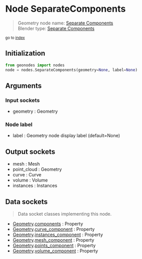 
# Node SeparateComponents

> Geometry node name: [Separate Components](https://docs.blender.org/manual/en/latest/modeling/geometry_nodes/geometry/separate_components.html)<br>
  Blender type: [Separate Components](https://docs.blender.org/api/current/bpy.types.GeometryNodeSeparateComponents.html)
  
<sub>go to [index](/docs/index.md)</sub>

Initialization
--------------
```python
from geonodes import nodes
node = nodes.SeparateComponents(geometry=None, label=None)
```



## Arguments


### Input sockets

- geometry : Geometry

### Node label

- label : Geometry node display label (default=None)

## Output sockets

- mesh : Mesh
- point_cloud : Geometry
- curve : Curve
- volume : Volume
- instances : Instances

## Data sockets

> Data socket classes implementing this node.
  
  
- [Geometry](/docs/sockets/Geometry.md).[components](/docs/sockets/Geometry.md#components) : Property
- [Geometry](/docs/sockets/Geometry.md).[curve_component](/docs/sockets/Geometry.md#curve_component) : Property
- [Geometry](/docs/sockets/Geometry.md).[instances_component](/docs/sockets/Geometry.md#instances_component) : Property
- [Geometry](/docs/sockets/Geometry.md).[mesh_component](/docs/sockets/Geometry.md#mesh_component) : Property
- [Geometry](/docs/sockets/Geometry.md).[points_component](/docs/sockets/Geometry.md#points_component) : Property
- [Geometry](/docs/sockets/Geometry.md).[volume_component](/docs/sockets/Geometry.md#volume_component) : Property
  
